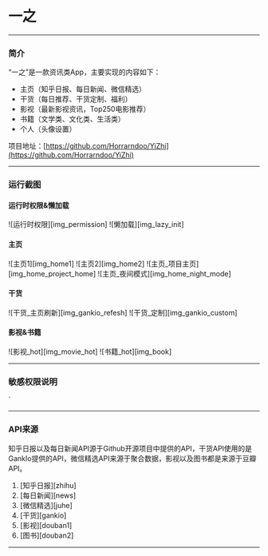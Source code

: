 
# 一之
----
### 简介

“一之”是一款资讯类App，主要实现的内容如下：

- 主页（知乎日报、每日新闻、微信精选）
- 干货（每日推荐、干货定制、福利）
- 影视（最新影视资讯，Top250电影推荐）
- 书籍（文学类、文化类、生活类）
- 个人（头像设置）

项目地址：[https://github.com/Horrarndoo/YiZhi](https://github.com/Horrarndoo/YiZhi)

----

### 运行截图
#### 运行时权限&懒加载
![运行时权限][img_permission] ![懒加载][img_lazy_init] 


#### 主页
![主页1][img_home1] ![主页2][img_home2]
![主页_项目主页][img_home_project_home] ![主页_夜间模式][img_home_night_mode]

#### 干货
![干货_主页刷新][img_gankio_refesh] ![干货_定制][img_gankio_custom]

#### 影视&书籍
![影视_hot][img_movie_hot] ![书籍_hot][img_book]


----

### 敏感权限说明


`

----

### API来源

知乎日报以及每日新闻API源于Github开源项目中提供的API，干货API使用的是GankIo提供的API，微信精选API来源于聚合数据，影视以及图书都是来源于豆瓣API。

1. [知乎日报][zhihu]
2. [每日新闻][news]
3. [微信精选][juhe]
4. [干货][gankio]
5. [影视][douban1]
6. [图书][douban2]

----

